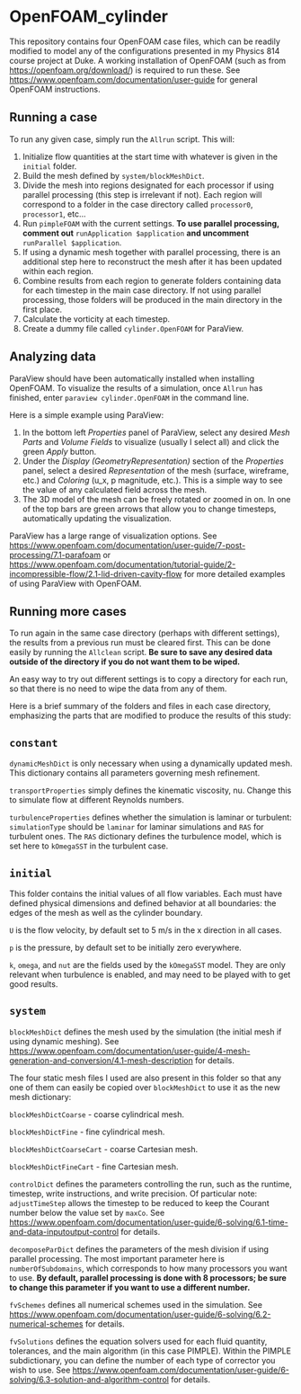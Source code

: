 # OpenFOAM_cylinder

This repository contains four OpenFOAM case files, which can be readily modified to model any of the configurations presented in my Physics 814 course project at Duke. A working installation of OpenFOAM (such as from https://openfoam.org/download/) is required to run these. See https://www.openfoam.com/documentation/user-guide for general OpenFOAM instructions.

**Running a case**
---------------

To run any given case, simply run the `Allrun` script. This will:

1. Initialize flow quantities at the start time with whatever is given in the `initial` folder.
2. Build the mesh defined by `system/blockMeshDict`.
3. Divide the mesh into regions designated for each processor if using parallel processing (this step is irrelevant if not). Each region will correspond to a folder in the case directory called `processor0`, `processor1`, etc...
4. Run `pimpleFOAM` with the current settings. **To use parallel processing, comment out** `runApplication $application` **and uncomment** `runParallel $application`.
5. If using a dynamic mesh together with parallel processing, there is an additional step here to reconstruct the mesh after it has been updated within each region.
6. Combine results from each region to generate folders containing data for each timestep in the main case directory. If not using parallel processing, those folders will be produced in the main directory in the first place.
7. Calculate the vorticity at each timestep. 
8. Create a dummy file called `cylinder.OpenFOAM` for ParaView.

**Analyzing data**
----------------
ParaView should have been automatically installed when installing OpenFOAM. To visualize the results of a simulation, once `Allrun` has finished, enter `paraview cylinder.OpenFOAM` in the command line. 

Here is a simple example using ParaView:

1. In the bottom left _Properties_ panel of ParaView, select any desired _Mesh Parts_ and _Volume Fields_ to visualize (usually I select all) and click the green _Apply_ button. 
2. Under the _Display (GeometryRepresentation)_ section of the _Properties_ panel, select a desired _Representation_ of the mesh (surface, wireframe, etc.) and _Coloring_ (u_x, p magnitude, etc.). This is a simple way to see the value of any calculated field across the mesh. 
3. The 3D model of the mesh can be freely rotated or zoomed in on. In one of the top bars are green arrows that allow you to change timesteps, automatically updating the visualization.
 
ParaView has a large range of visualization options. See https://www.openfoam.com/documentation/user-guide/7-post-processing/7.1-parafoam or https://www.openfoam.com/documentation/tutorial-guide/2-incompressible-flow/2.1-lid-driven-cavity-flow for more detailed examples of using ParaView with OpenFOAM.

**Running more cases**
----------------
To run again in the same case directory (perhaps with different settings), the results from a previous run must be cleared first. This can be done easily by running the `Allclean` script. **Be sure to save any desired data outside of the directory if you do not want them to be wiped.**

An easy way to try out different settings is to copy a directory for each run, so that there is no need to wipe the data from any of them.

Here is a brief summary of the folders and files in each case directory, emphasizing the parts that are modified to produce the results of this study:

**`constant`**
-----------

`dynamicMeshDict` is only necessary when using a dynamically updated mesh. This dictionary contains all parameters governing mesh refinement.

`transportProperties` simply defines the kinematic viscosity, nu. Change this to simulate flow at different Reynolds numbers.

`turbulenceProperties` defines whether the simulation is laminar or turbulent: `simulationType` should be `laminar` for laminar simulations and `RAS` for turbulent ones. The `RAS` dictionary defines the turbulence model, which is set here to `kOmegaSST` in the turbulent case.

**`initial`**
-----------

This folder contains the initial values of all flow variables. Each must have defined physical dimensions and defined behavior at all boundaries: the edges of the mesh as well as the cylinder boundary.

`U` is the flow velocity, by default set to 5 m/s in the x direction in all cases.

`p` is the pressure, by default set to be initially zero everywhere.

`k`, `omega`, and `nut` are the fields used by the `kOmegaSST` model. They are only relevant when turbulence is enabled, and may need to be played with to get good results.

**`system`**
-----------

`blockMeshDict` defines the mesh used by the simulation (the initial mesh if using dynamic meshing). See https://www.openfoam.com/documentation/user-guide/4-mesh-generation-and-conversion/4.1-mesh-description for details.

The four static mesh files I used are also present in this folder so that any one of them can easily be copied over `blockMeshDict` to use it as the new mesh dictionary:

`blockMeshDictCoarse` - coarse cylindrical mesh.

`blockMeshDictFine` - fine cylindrical mesh.

`blockMeshDictCoarseCart` - coarse Cartesian mesh.

`blockMeshDictFineCart` - fine Cartesian mesh.

`controlDict` defines the parameters controlling the run, such as the runtime, timestep, write instructions, and write precision. Of particular note: `adjustTimeStep` allows the timestep to be reduced to keep the Courant number below the value set by `maxCo`. See https://www.openfoam.com/documentation/user-guide/6-solving/6.1-time-and-data-inputoutput-control for details.

`decomposeParDict` defines the parameters of the mesh division if using parallel processing. The most important parameter here is `numberOfSubdomains`, which corresponds to how many processors you want to use. **By default, parallel processing is done with 8 processors; be sure to change this parameter if you want to use a different number.**

`fvSchemes` defines all numerical schemes used in the simulation. See https://www.openfoam.com/documentation/user-guide/6-solving/6.2-numerical-schemes for details.

`fvSolutions` defines the equation solvers used for each fluid quantity, tolerances, and the main algorithm (in this case PIMPLE). Within the PIMPLE subdictionary, you can define the number of each type of corrector you wish to use. See https://www.openfoam.com/documentation/user-guide/6-solving/6.3-solution-and-algorithm-control for details.
